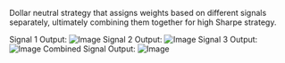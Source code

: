 Dollar neutral strategy that assigns weights based on different signals separately, ultimately combining them together for high Sharpe strategy.

Signal 1 Output: ![Image](https://github.com/user-attachments/assets/a868bbe2-483d-4afa-94ac-eeb54c83e55b)
Signal 2 Output: ![Image](https://github.com/user-attachments/assets/bfd9d8e0-370d-423e-b06e-4782028f33fc)
Signal 3 Output: ![Image](https://github.com/user-attachments/assets/daf78b49-3443-439f-90a3-bd947ac151a8)
Combined Signal Output: ![Image](https://github.com/user-attachments/assets/b9ae51c1-f2ff-4754-9548-fb037a0ac7af)
